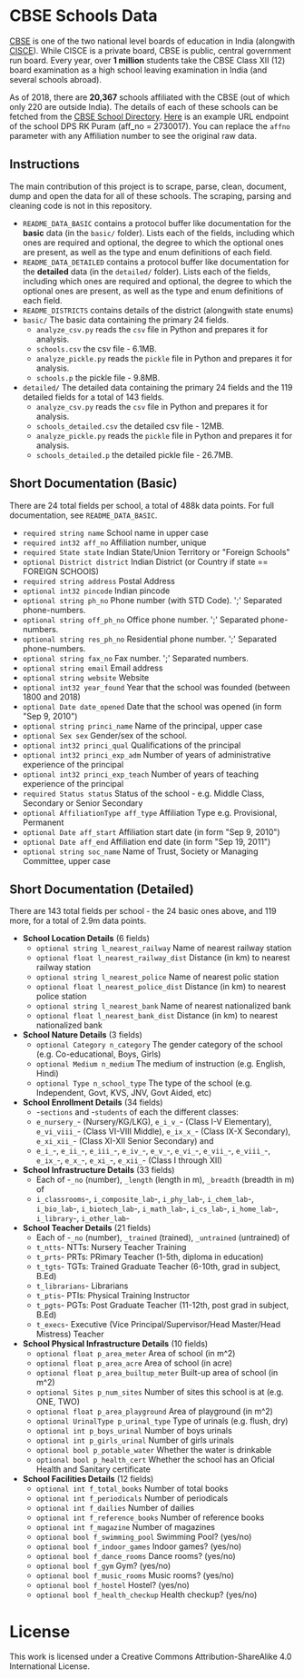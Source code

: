 # CBSE Schools Data

[CBSE](https://en.wikipedia.org/wiki/Central_Board_of_Secondary_Education) is one of the two national level boards of education in India (alongwith [CISCE](https://en.wikipedia.org/wiki/Central_Board_of_Secondary_Education)).
While CISCE is a private board, CBSE is public, central government run board.
Every year, over **1 million** students take the CBSE Class XII (12) board examination as a high school leaving examination in India (and several schools abroad).

As of 2018, there are **20,367** schools affiliated with the CBSE (out of which only 220 are outside India).
The details of each of these schools can be fetched from the [CBSE School Directory](http://cbseaff.nic.in/cbse_aff/schdir_Report/userview.aspx).
[Here](http://cbseaff.nic.in/cbse_aff/schdir_Report/AppViewdir.aspx?affno=2730017) is an example URL endpoint of the school DPS RK Puram (aff_no = 2730017).
You can replace the `affno` parameter with any Affiliation number to see the original raw data.

## Instructions

The main contribution of this project is to scrape, parse, clean, document, dump and open the data for all of these schools. 
The scraping, parsing and cleaning code is not in this repository.

 - `README_DATA_BASIC` contains a protocol buffer like documentation for the **basic** data (in the `basic/` folder). Lists each of the fields, including which ones are required and optional, the degree to which the optional ones are present, as well as the type and enum definitions of each field.
 - `README_DATA_DETAILED` contains a protocol buffer like documentation for the **detailed** data (in the `detailed/` folder). Lists each of the fields, including which ones are required and optional, the degree to which the optional ones are present, as well as the type and enum definitions of each field.
 - `README_DISTRICTS` contains details of the district (alongwith state enums)
 - `basic/` The basic data containing the primary 24 fields.
   - `analyze_csv.py` reads the `csv` file in Python and prepares it for analysis.
   - `schools.csv` the csv file - 6.1MB.
   - `analyze_pickle.py` reads the `pickle` file in Python and prepares it for analysis.
   - `schools.p` the pickle file - 9.8MB.
 - `detailed/` The detailed data containing the primary 24 fields and the 119 detailed fields for a total of 143 fields.
   - `analyze_csv.py` reads the `csv` file in Python and prepares it for analysis.
   - `schools_detailed.csv` the detailed csv file - 12MB.
   - `analyze_pickle.py` reads the `pickle` file in Python and prepares it for analysis.
   - `schools_detailed.p` the detailed pickle file - 26.7MB.
 
## Short Documentation (Basic)

There are 24 total fields per school, a total of 488k data points. For full documentation, see `README_DATA_BASIC`. 

 - `required string name` School name in upper case
 - `required int32 aff_no` Affiliation number, unique
 - `required State state` Indian State/Union Territory or "Foreign Schools"
 - `optional District district` Indian District (or Country if state == FOREIGN SCHOOlS)
 - `required string address` Postal Address
 - `optional int32 pincode` Indian pincode
 - `optional string ph_no` Phone number (with STD Code). ';' Separated phone-numbers.
 - `optional string off_ph_no` Office phone number. ';' Separated phone-numbers.
 - `optional string res_ph_no` Residential phone number. ';' Separated phone-numbers.
 - `optional string fax_no` Fax number. ';' Separated numbers.
 - `optional string email` Email address
 - `optional string website` Website
 - `optional int32 year_found` Year that the school was founded (between 1800 and 2018)
 - `optional Date date_opened` Date that the school was opened (in form "Sep 9, 2010")
 - `optional string princi_name` Name of the principal, upper case
 - `optional Sex sex` Gender/sex of the school.
 - `optional int32 princi_qual` Qualifications of the principal
 - `optional int32 princi_exp_adm` Number of years of administrative experience of the principal
 - `optional int32 princi_exp_teach` Number of years of teaching experience of the principal
 - `required Status status` Status of the school - e.g. Middle Class, Secondary or Senior Secondary
 - `optional AffiliationType aff_type` Affiliation Type e.g. Provisional, Permanent
 - `optional Date aff_start` Affiliation start date (in form "Sep 9, 2010")
 - `optional Date aff_end` Affiliation end date (in form "Sep 19, 2011")
 - `optional string soc_name` Name of Trust, Society or Managing Committee, upper case

## Short Documentation (Detailed)

There are 143 total fields per school - the 24 basic ones above, and 119 more, for a total of 2.9m data points.

 - **School Location Details** (6 fields)
   - `optional string l_nearest_railway` Name of nearest railway station
   - `optional float l_nearest_railway_dist` Distance (in km) to nearest railway station
   - `optional string l_nearest_police` Name of nearest polic station
   - `optional float l_nearest_police_dist` Distance (in km) to nearest police station
   - `optional string l_nearest_bank` Name of nearest nationalized bank
   - `optional float l_nearest_bank_dist` Distance (in km) to nearest nationalized bank
 - **School Nature Details** (3 fields)
   - `optional Category n_category` The gender category of the school (e.g. Co-educational, Boys, Girls)
   - `optional Medium n_medium` The medium of instruction (e.g. English, Hindi)
   - `optional Type n_school_type` The type of the school (e.g. Independent, Govt, KVS, JNV, Govt Aided, etc)
 - **School Enrollment Details** (34 fields)
   - -`sections` and -`students` of each the different classes:
   - `e_nursery_`- (Nursery/KG/LKG), `e_i_v_`- (Class I-V Elementary), `e_vi_viii_`- (Class VI-VIII Middle), `e_ix_x_`- (Class IX-X Secondary), `e_xi_xii_`- (Class XI-XII Senior Secondary) and 
   - `e_i_`-, `e_ii_`-, `e_iii_`-, `e_iv_`-, `e_v_`-, `e_vi_`-, `e_vii_`-, `e_viii_`-, `e_ix_`-, `e_x_`-, `e_xi_`-, `e_xii_`- (Class I through XII)
 - **School Infrastructure Details** (33 fields)
   - Each of -`_no` (number), `_length` (length in m), `_breadth` (breadth in m) of
   - `i_classrooms`-, `i_composite_lab`-, `i_phy_lab`-, `i_chem_lab`-, `i_bio_lab`-, `i_biotech_lab`-, `i_math_lab`-, `i_cs_lab`-, `i_home_lab`-, `i_library`-, `i_other_lab`-
 - **School Teacher Details** (21 fields)
   - Each of -`_no` (number), `_trained` (trained), `_untrained` (untrained) of
   - `t_ntts`- NTTs: Nursery Teacher Training
   - `t_prts`- PRTs: PRimary Teacher (1-5th, diploma in education)
   - `t_tgts`- TGTs: Trained Graduate Teacher (6-10th, grad in subject, B.Ed)
   - `t_librarians`- Librarians
   - `t_ptis`- PTIs: Physical Training Instructor
   - `t_pgts`- PGTs: Post Graduate Teacher (11-12th, post grad in subject, B.Ed)
   - `t_execs`- Executive (Vice Principal/Supervisor/Head Master/Head Mistress) Teacher
 - **School Physical Infrastructure Details** (10 fields)
   - `optional float p_area_meter` Area of school (in m^2)
   - `optional float p_area_acre` Area of school (in acre)
   - `optional float p_area_builtup_meter` Built-up area of school (in m^2)
   - `optional Sites p_num_sites` Number of sites this school is at (e.g. ONE, TWO)
   - `optional float p_area_playground` Area of playground (in m^2)
   - `optional UrinalType p_urinal_type` Type of urinals (e.g. flush, dry)
   - `optional int p_boys_urinal` Number of boys urinals
   - `optional int p_girls_urinal` Number of girls urinals
   - `optional bool p_potable_water` Whether the water is drinkable
   - `optional bool p_health_cert` Whether the school has an Oficial Health and Sanitary certificate
 - **School Facilities Details** (12 fields) 
   - `optional int f_total_books` Number of total books
   - `optional int f_periodicals` Number of periodicals
   - `optional int f_dailies` Number of dailies
   - `optional int f_reference_books` Number of reference books
   - `optional int f_magazine` Number of magazines
   - `optional bool f_swimming_pool` Swimming Pool? (yes/no)
   - `optional bool f_indoor_games` Indoor games? (yes/no)
   - `optional bool f_dance_rooms` Dance rooms? (yes/no)
   - `optional bool f_gym` Gym? (yes/no)
   - `optional bool f_music_rooms` Music rooms? (yes/no)
   - `optional bool f_hostel` Hostel? (yes/no)
   - `optional bool f_health_checkup` Health checkup? (yes/no)
 
 # License 
 This work is licensed under a Creative Commons Attribution-ShareAlike 4.0 International License.
